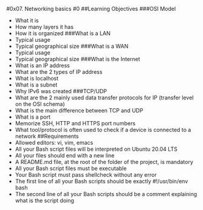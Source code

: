 #0x07. Networking basics #0
##Learning Objectives
###OSI Model
- What it is
- How many layers it has
- How it is organized
###What is a LAN
- Typical usage
- Typical geographical size
###What is a WAN
- Typical usage
- Typical geographical size
###What is the Internet
- What is an IP address
- What are the 2 types of IP address
- What is localhost
- What is a subnet
- Why IPv6 was created
###TCP/UDP
- What are the 2 mainly used data transfer protocols for IP (transfer level on the OSI schema)
- What is the main difference between TCP and UDP
- What is a port
- Memorize SSH, HTTP and HTTPS port numbers
- What tool/protocol is often used to check if a device is connected to a network
##Requirements
- Allowed editors: vi, vim, emacs
- All your Bash script files will be interpreted on Ubuntu 20.04 LTS
- All your files should end with a new line
- A README.md file, at the root of the folder of the project, is mandatory
- All your Bash script files must be executable
- Your Bash script must pass shellcheck without any error
- The first line of all your Bash scripts should be exactly #!/usr/bin/env bash
- The second line of all your Bash scripts should be a comment explaining what is the script doing
